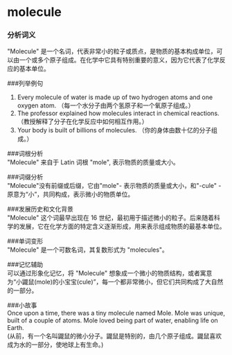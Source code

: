 # molecule

### 分析词义

  

"Molecule" 是一个名词，代表非常小的粒子或质点，是物质的基本构成单位，可以由一个或多个原子组成。在化学中它具有特别重要的意义，因为它代表了化学反应的基本单位。

  

###列举例句

  

1.  Every molecule of water is made up of two hydrogen atoms and one oxygen atom. （每一个水分子由两个氢原子和一个氧原子组成。）
2.  The professor explained how molecules interact in chemical reactions. （教授解释了分子在化学反应中如何相互作用。）
3.  Your body is built of billions of molecules. （你的身体由数十亿的分子组成。）

  

###词根分析  
"Molecule" 来自于 Latin 词根 "mole", 表示物质的质量或大小。

  

###词缀分析  
"Molecule"没有前缀或后缀，它由"mole"- 表示物质的质量或大小，和"-cule" - 原意为“小”，共同构成，表示微小的物质单位。

  

###发展历史和文化背景  
"Molecule" 这个词最早出现在 16 世纪，最初用于描述微小的粒子。后来随着科学的发展，它在化学方面的特定含义逐渐形成，用来表示组成物质的最基本单位。

  

###单词变形  
"Molecule" 是一个可数名词，其复数形式为 "molecules"。

  

###记忆辅助  
可以通过形象化记忆，将 "Molecule" 想象成一个微小的物质结构，或者寓意为“小鼹鼠(mole)的小宝宝(cule)”，每一个都非常微小，但它们共同构成了大自然的一部分。

  

###小故事  
Once upon a time, there was a tiny molecule named Mole. Mole was unique, built of a couple of atoms. Mole loved being part of water, enabling life on Earth.  
(从前，有一个名叫鼹鼠的微小分子。鼹鼠是特别的，由几个原子组成。鼹鼠喜欢成为水的一部分，使地球上有生命。)
